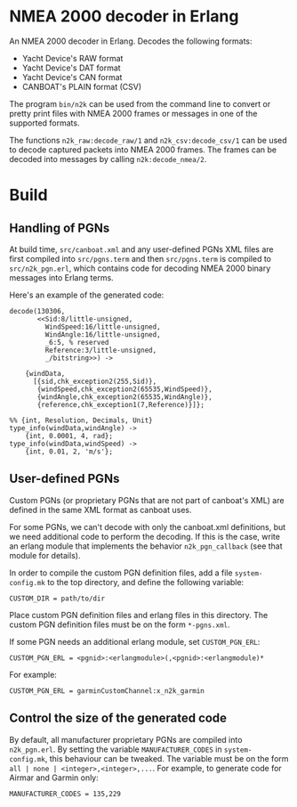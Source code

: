 # NMEA 2000 decoder in Erlang

An NMEA 2000 decoder in Erlang.  Decodes the following formats:

- Yacht Device's RAW format
- Yacht Device's DAT format
- Yacht Device's CAN format
- CANBOAT's PLAIN format (CSV)

The program `bin/n2k` can be used from the command line to convert or
pretty print files with NMEA 2000 frames or messages in one of the
supported formats.

The functions `n2k_raw:decode_raw/1` and `n2k_csv:decode_csv/1` can be
used to decode captured packets into NMEA 2000 frames.  The frames can
be decoded into messages by calling `n2k:decode_nmea/2`.

# Build

## Handling of PGNs

At build time, `src/canboat.xml` and any user-defined PGNs XML files are
first compiled into `src/pgns.term` and then
`src/pgns.term` is compiled to `src/n2k_pgn.erl`, which contains code
for decoding NMEA 2000 binary messages into Erlang terms.

Here's an example of the generated code:

```
decode(130306,
       <<Sid:8/little-unsigned,
         WindSpeed:16/little-unsigned,
         WindAngle:16/little-unsigned,
         _6:5, % reserved
         Reference:3/little-unsigned,
         _/bitstring>>) ->

    {windData,
      [{sid,chk_exception2(255,Sid)},
       {windSpeed,chk_exception2(65535,WindSpeed)},
       {windAngle,chk_exception2(65535,WindAngle)},
       {reference,chk_exception1(7,Reference)}]};

%% {int, Resolution, Decimals, Unit}
type_info(windData,windAngle) ->
    {int, 0.0001, 4, rad};
type_info(windData,windSpeed) ->
    {int, 0.01, 2, 'm/s'};
```

## User-defined PGNs

Custom PGNs (or proprietary PGNs that are not part of canboat's
XML) are defined in the same XML format as canboat uses.

For some PGNs, we can't decode with only the canboat.xml definitions,
but we need additional code to perform the decoding.  If this is the
case, write an erlang module that implements the behavior
`n2k_pgn_callback` (see that module for details).

In order to compile the custom PGN definition files, add a file
`system-config.mk` to the top directory, and define the following
variable:

```
CUSTOM_DIR = path/to/dir
```

Place custom PGN definition files and erlang files in this directory.
The custom PGN definition files must be on the form `*-pgns.xml`.

If some PGN needs an additional erlang module, set `CUSTOM_PGN_ERL`:

```
CUSTOM_PGN_ERL = <pgnid>:<erlangmodule>(,<pgnid>:<erlangmodule)*
```

For example:

```
CUSTOM_PGN_ERL = garminCustomChannel:x_n2k_garmin
```

## Control the size of the generated code

By default, all manufacturer proprietary PGNs are compiled into
`n2k_pgn.erl`.  By setting the variable `MANUFACTURER_CODES` in
`system-config.mk`, this behaviour can be tweaked.  The variable must
be on the form `all | none | <integer>,<integer>,...`.  For example,
to generate code for Airmar and Garmin only:

```
MANUFACTURER_CODES = 135,229
```

